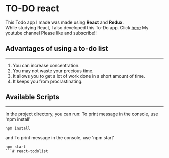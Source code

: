 <!-- Heading -->
# TO-DO react

<!-- Text attributes -->
This Todo app I made was made using **React** and **Redux**.<br>
While studying React, I also developed this To-Do app.
Click [here](https://www.youtube.com/channel/UCAaS7vALcXrjGlOFIY60uag) My youtube channel Please like and subscribe!!

## Advantages of using a to-do list
---
<!-- Numbered list -->
1. You can increase concentration.
2. You may not waste your precious time.
3. It allows you to get a lot of work done in a short amount of time.
4. It keeps you from procrastinating.

<!-- Code -->
## Available Scripts
---
In the project directory, you can run:
To print message in the console, use 'npm install'

```react
npm install
```
and To print message in the console, use 'npm start'
```react
npm start
```# react-todolist
